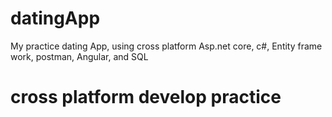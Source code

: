 # datingApp
My practice dating App, using cross platform Asp.net core, c#, Entity frame work, postman, Angular, and SQL

# cross platform develop practice
